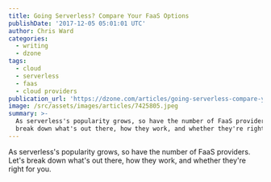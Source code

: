 ```yaml
---
title: Going Serverless? Compare Your FaaS Options
publishDate: '2017-12-05 05:01:01 UTC'
author: Chris Ward
categories:
  - writing
  - dzone
tags:
  - cloud
  - serverless
  - faas
  - cloud providers
publication_url: 'https://dzone.com/articles/going-serverless-compare-your-faas-options'
image: /src/assets/images/articles/7425805.jpeg
summary: >-
  As serverless's popularity grows, so have the number of FaaS providers. Let's
  break down what's out there, how they work, and whether they're right for you.
---
```

As serverless's popularity grows, so have the number of FaaS providers. Let's break down what's out there, how they work, and whether they're right for you.

